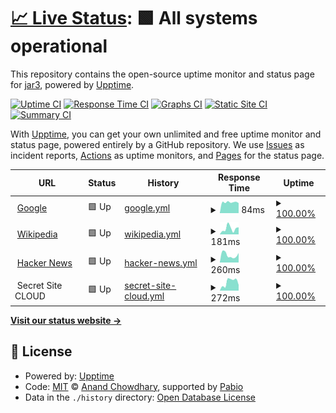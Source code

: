 # [📈 Live Status](https://capatres.com.ar): <!--live status--> **🟩 All systems operational**

This repository contains the open-source uptime monitor and status page for [jar3](https://capatres.com.ar), powered by [Upptime](https://github.com/upptime/upptime).

[![Uptime CI](https://github.com/jar3/upptime/workflows/Uptime%20CI/badge.svg)](https://github.com/jar3/upptime/actions?query=workflow%3A%22Uptime+CI%22)
[![Response Time CI](https://github.com/jar3/upptime/workflows/Response%20Time%20CI/badge.svg)](https://github.com/jar3/upptime/actions?query=workflow%3A%22Response+Time+CI%22)
[![Graphs CI](https://github.com/jar3/upptime/workflows/Graphs%20CI/badge.svg)](https://github.com/jar3/upptime/actions?query=workflow%3A%22Graphs+CI%22)
[![Static Site CI](https://github.com/jar3/upptime/workflows/Static%20Site%20CI/badge.svg)](https://github.com/jar3/upptime/actions?query=workflow%3A%22Static+Site+CI%22)
[![Summary CI](https://github.com/jar3/upptime/workflows/Summary%20CI/badge.svg)](https://github.com/jar3/upptime/actions?query=workflow%3A%22Summary+CI%22)

With [Upptime](https://upptime.js.org), you can get your own unlimited and free uptime monitor and status page, powered entirely by a GitHub repository. We use [Issues](https://github.com/jar3/upptime/issues) as incident reports, [Actions](https://github.com/jar3/upptime/actions) as uptime monitors, and [Pages](https://capatres.com.ar) for the status page.

<!--start: status pages-->
<!-- This summary is generated by Upptime (https://github.com/upptime/upptime) -->
<!-- Do not edit this manually, your changes will be overwritten -->
<!-- prettier-ignore -->
| URL | Status | History | Response Time | Uptime |
| --- | ------ | ------- | ------------- | ------ |
| <img alt="" src="https://icons.duckduckgo.com/ip3/www.google.com.ico" height="13"> [Google](https://www.google.com) | 🟩 Up | [google.yml](https://github.com/jar3/upptime/commits/HEAD/history/google.yml) | <details><summary><img alt="Response time graph" src="./graphs/google/response-time-week.png" height="20"> 84ms</summary><br><a href="https://jar3.github.io/upptime/history/google"><img alt="Response time 108" src="https://img.shields.io/endpoint?url=https%3A%2F%2Fraw.githubusercontent.com%2Fjar3%2Fupptime%2FHEAD%2Fapi%2Fgoogle%2Fresponse-time.json"></a><br><a href="https://jar3.github.io/upptime/history/google"><img alt="24-hour response time 78" src="https://img.shields.io/endpoint?url=https%3A%2F%2Fraw.githubusercontent.com%2Fjar3%2Fupptime%2FHEAD%2Fapi%2Fgoogle%2Fresponse-time-day.json"></a><br><a href="https://jar3.github.io/upptime/history/google"><img alt="7-day response time 84" src="https://img.shields.io/endpoint?url=https%3A%2F%2Fraw.githubusercontent.com%2Fjar3%2Fupptime%2FHEAD%2Fapi%2Fgoogle%2Fresponse-time-week.json"></a><br><a href="https://jar3.github.io/upptime/history/google"><img alt="30-day response time 93" src="https://img.shields.io/endpoint?url=https%3A%2F%2Fraw.githubusercontent.com%2Fjar3%2Fupptime%2FHEAD%2Fapi%2Fgoogle%2Fresponse-time-month.json"></a><br><a href="https://jar3.github.io/upptime/history/google"><img alt="1-year response time 108" src="https://img.shields.io/endpoint?url=https%3A%2F%2Fraw.githubusercontent.com%2Fjar3%2Fupptime%2FHEAD%2Fapi%2Fgoogle%2Fresponse-time-year.json"></a></details> | <details><summary><a href="https://jar3.github.io/upptime/history/google">100.00%</a></summary><a href="https://jar3.github.io/upptime/history/google"><img alt="All-time uptime 100.00%" src="https://img.shields.io/endpoint?url=https%3A%2F%2Fraw.githubusercontent.com%2Fjar3%2Fupptime%2FHEAD%2Fapi%2Fgoogle%2Fuptime.json"></a><br><a href="https://jar3.github.io/upptime/history/google"><img alt="24-hour uptime 100.00%" src="https://img.shields.io/endpoint?url=https%3A%2F%2Fraw.githubusercontent.com%2Fjar3%2Fupptime%2FHEAD%2Fapi%2Fgoogle%2Fuptime-day.json"></a><br><a href="https://jar3.github.io/upptime/history/google"><img alt="7-day uptime 100.00%" src="https://img.shields.io/endpoint?url=https%3A%2F%2Fraw.githubusercontent.com%2Fjar3%2Fupptime%2FHEAD%2Fapi%2Fgoogle%2Fuptime-week.json"></a><br><a href="https://jar3.github.io/upptime/history/google"><img alt="30-day uptime 100.00%" src="https://img.shields.io/endpoint?url=https%3A%2F%2Fraw.githubusercontent.com%2Fjar3%2Fupptime%2FHEAD%2Fapi%2Fgoogle%2Fuptime-month.json"></a><br><a href="https://jar3.github.io/upptime/history/google"><img alt="1-year uptime 99.99%" src="https://img.shields.io/endpoint?url=https%3A%2F%2Fraw.githubusercontent.com%2Fjar3%2Fupptime%2FHEAD%2Fapi%2Fgoogle%2Fuptime-year.json"></a></details>
| <img alt="" src="https://icons.duckduckgo.com/ip3/en.wikipedia.org.ico" height="13"> [Wikipedia](https://en.wikipedia.org) | 🟩 Up | [wikipedia.yml](https://github.com/jar3/upptime/commits/HEAD/history/wikipedia.yml) | <details><summary><img alt="Response time graph" src="./graphs/wikipedia/response-time-week.png" height="20"> 181ms</summary><br><a href="https://jar3.github.io/upptime/history/wikipedia"><img alt="Response time 182" src="https://img.shields.io/endpoint?url=https%3A%2F%2Fraw.githubusercontent.com%2Fjar3%2Fupptime%2FHEAD%2Fapi%2Fwikipedia%2Fresponse-time.json"></a><br><a href="https://jar3.github.io/upptime/history/wikipedia"><img alt="24-hour response time 103" src="https://img.shields.io/endpoint?url=https%3A%2F%2Fraw.githubusercontent.com%2Fjar3%2Fupptime%2FHEAD%2Fapi%2Fwikipedia%2Fresponse-time-day.json"></a><br><a href="https://jar3.github.io/upptime/history/wikipedia"><img alt="7-day response time 181" src="https://img.shields.io/endpoint?url=https%3A%2F%2Fraw.githubusercontent.com%2Fjar3%2Fupptime%2FHEAD%2Fapi%2Fwikipedia%2Fresponse-time-week.json"></a><br><a href="https://jar3.github.io/upptime/history/wikipedia"><img alt="30-day response time 182" src="https://img.shields.io/endpoint?url=https%3A%2F%2Fraw.githubusercontent.com%2Fjar3%2Fupptime%2FHEAD%2Fapi%2Fwikipedia%2Fresponse-time-month.json"></a><br><a href="https://jar3.github.io/upptime/history/wikipedia"><img alt="1-year response time 182" src="https://img.shields.io/endpoint?url=https%3A%2F%2Fraw.githubusercontent.com%2Fjar3%2Fupptime%2FHEAD%2Fapi%2Fwikipedia%2Fresponse-time-year.json"></a></details> | <details><summary><a href="https://jar3.github.io/upptime/history/wikipedia">100.00%</a></summary><a href="https://jar3.github.io/upptime/history/wikipedia"><img alt="All-time uptime 100.00%" src="https://img.shields.io/endpoint?url=https%3A%2F%2Fraw.githubusercontent.com%2Fjar3%2Fupptime%2FHEAD%2Fapi%2Fwikipedia%2Fuptime.json"></a><br><a href="https://jar3.github.io/upptime/history/wikipedia"><img alt="24-hour uptime 100.00%" src="https://img.shields.io/endpoint?url=https%3A%2F%2Fraw.githubusercontent.com%2Fjar3%2Fupptime%2FHEAD%2Fapi%2Fwikipedia%2Fuptime-day.json"></a><br><a href="https://jar3.github.io/upptime/history/wikipedia"><img alt="7-day uptime 100.00%" src="https://img.shields.io/endpoint?url=https%3A%2F%2Fraw.githubusercontent.com%2Fjar3%2Fupptime%2FHEAD%2Fapi%2Fwikipedia%2Fuptime-week.json"></a><br><a href="https://jar3.github.io/upptime/history/wikipedia"><img alt="30-day uptime 100.00%" src="https://img.shields.io/endpoint?url=https%3A%2F%2Fraw.githubusercontent.com%2Fjar3%2Fupptime%2FHEAD%2Fapi%2Fwikipedia%2Fuptime-month.json"></a><br><a href="https://jar3.github.io/upptime/history/wikipedia"><img alt="1-year uptime 100.00%" src="https://img.shields.io/endpoint?url=https%3A%2F%2Fraw.githubusercontent.com%2Fjar3%2Fupptime%2FHEAD%2Fapi%2Fwikipedia%2Fuptime-year.json"></a></details>
| <img alt="" src="https://icons.duckduckgo.com/ip3/news.ycombinator.com.ico" height="13"> [Hacker News](https://news.ycombinator.com) | 🟩 Up | [hacker-news.yml](https://github.com/jar3/upptime/commits/HEAD/history/hacker-news.yml) | <details><summary><img alt="Response time graph" src="./graphs/hacker-news/response-time-week.png" height="20"> 260ms</summary><br><a href="https://jar3.github.io/upptime/history/hacker-news"><img alt="Response time 336" src="https://img.shields.io/endpoint?url=https%3A%2F%2Fraw.githubusercontent.com%2Fjar3%2Fupptime%2FHEAD%2Fapi%2Fhacker-news%2Fresponse-time.json"></a><br><a href="https://jar3.github.io/upptime/history/hacker-news"><img alt="24-hour response time 381" src="https://img.shields.io/endpoint?url=https%3A%2F%2Fraw.githubusercontent.com%2Fjar3%2Fupptime%2FHEAD%2Fapi%2Fhacker-news%2Fresponse-time-day.json"></a><br><a href="https://jar3.github.io/upptime/history/hacker-news"><img alt="7-day response time 260" src="https://img.shields.io/endpoint?url=https%3A%2F%2Fraw.githubusercontent.com%2Fjar3%2Fupptime%2FHEAD%2Fapi%2Fhacker-news%2Fresponse-time-week.json"></a><br><a href="https://jar3.github.io/upptime/history/hacker-news"><img alt="30-day response time 300" src="https://img.shields.io/endpoint?url=https%3A%2F%2Fraw.githubusercontent.com%2Fjar3%2Fupptime%2FHEAD%2Fapi%2Fhacker-news%2Fresponse-time-month.json"></a><br><a href="https://jar3.github.io/upptime/history/hacker-news"><img alt="1-year response time 336" src="https://img.shields.io/endpoint?url=https%3A%2F%2Fraw.githubusercontent.com%2Fjar3%2Fupptime%2FHEAD%2Fapi%2Fhacker-news%2Fresponse-time-year.json"></a></details> | <details><summary><a href="https://jar3.github.io/upptime/history/hacker-news">100.00%</a></summary><a href="https://jar3.github.io/upptime/history/hacker-news"><img alt="All-time uptime 100.00%" src="https://img.shields.io/endpoint?url=https%3A%2F%2Fraw.githubusercontent.com%2Fjar3%2Fupptime%2FHEAD%2Fapi%2Fhacker-news%2Fuptime.json"></a><br><a href="https://jar3.github.io/upptime/history/hacker-news"><img alt="24-hour uptime 100.00%" src="https://img.shields.io/endpoint?url=https%3A%2F%2Fraw.githubusercontent.com%2Fjar3%2Fupptime%2FHEAD%2Fapi%2Fhacker-news%2Fuptime-day.json"></a><br><a href="https://jar3.github.io/upptime/history/hacker-news"><img alt="7-day uptime 100.00%" src="https://img.shields.io/endpoint?url=https%3A%2F%2Fraw.githubusercontent.com%2Fjar3%2Fupptime%2FHEAD%2Fapi%2Fhacker-news%2Fuptime-week.json"></a><br><a href="https://jar3.github.io/upptime/history/hacker-news"><img alt="30-day uptime 100.00%" src="https://img.shields.io/endpoint?url=https%3A%2F%2Fraw.githubusercontent.com%2Fjar3%2Fupptime%2FHEAD%2Fapi%2Fhacker-news%2Fuptime-month.json"></a><br><a href="https://jar3.github.io/upptime/history/hacker-news"><img alt="1-year uptime 100.00%" src="https://img.shields.io/endpoint?url=https%3A%2F%2Fraw.githubusercontent.com%2Fjar3%2Fupptime%2FHEAD%2Fapi%2Fhacker-news%2Fuptime-year.json"></a></details>
| <img alt="" src="https://icons.duckduckgo.com/ip3/null.ico" height="13"> Secret Site CLOUD | 🟩 Up | [secret-site-cloud.yml](https://github.com/jar3/upptime/commits/HEAD/history/secret-site-cloud.yml) | <details><summary><img alt="Response time graph" src="./graphs/secret-site-cloud/response-time-week.png" height="20"> 272ms</summary><br><a href="https://jar3.github.io/upptime/history/secret-site-cloud"><img alt="Response time 600" src="https://img.shields.io/endpoint?url=https%3A%2F%2Fraw.githubusercontent.com%2Fjar3%2Fupptime%2FHEAD%2Fapi%2Fsecret-site-cloud%2Fresponse-time.json"></a><br><a href="https://jar3.github.io/upptime/history/secret-site-cloud"><img alt="24-hour response time 161" src="https://img.shields.io/endpoint?url=https%3A%2F%2Fraw.githubusercontent.com%2Fjar3%2Fupptime%2FHEAD%2Fapi%2Fsecret-site-cloud%2Fresponse-time-day.json"></a><br><a href="https://jar3.github.io/upptime/history/secret-site-cloud"><img alt="7-day response time 272" src="https://img.shields.io/endpoint?url=https%3A%2F%2Fraw.githubusercontent.com%2Fjar3%2Fupptime%2FHEAD%2Fapi%2Fsecret-site-cloud%2Fresponse-time-week.json"></a><br><a href="https://jar3.github.io/upptime/history/secret-site-cloud"><img alt="30-day response time 231" src="https://img.shields.io/endpoint?url=https%3A%2F%2Fraw.githubusercontent.com%2Fjar3%2Fupptime%2FHEAD%2Fapi%2Fsecret-site-cloud%2Fresponse-time-month.json"></a><br><a href="https://jar3.github.io/upptime/history/secret-site-cloud"><img alt="1-year response time 600" src="https://img.shields.io/endpoint?url=https%3A%2F%2Fraw.githubusercontent.com%2Fjar3%2Fupptime%2FHEAD%2Fapi%2Fsecret-site-cloud%2Fresponse-time-year.json"></a></details> | <details><summary><a href="https://jar3.github.io/upptime/history/secret-site-cloud">100.00%</a></summary><a href="https://jar3.github.io/upptime/history/secret-site-cloud"><img alt="All-time uptime 99.96%" src="https://img.shields.io/endpoint?url=https%3A%2F%2Fraw.githubusercontent.com%2Fjar3%2Fupptime%2FHEAD%2Fapi%2Fsecret-site-cloud%2Fuptime.json"></a><br><a href="https://jar3.github.io/upptime/history/secret-site-cloud"><img alt="24-hour uptime 100.00%" src="https://img.shields.io/endpoint?url=https%3A%2F%2Fraw.githubusercontent.com%2Fjar3%2Fupptime%2FHEAD%2Fapi%2Fsecret-site-cloud%2Fuptime-day.json"></a><br><a href="https://jar3.github.io/upptime/history/secret-site-cloud"><img alt="7-day uptime 100.00%" src="https://img.shields.io/endpoint?url=https%3A%2F%2Fraw.githubusercontent.com%2Fjar3%2Fupptime%2FHEAD%2Fapi%2Fsecret-site-cloud%2Fuptime-week.json"></a><br><a href="https://jar3.github.io/upptime/history/secret-site-cloud"><img alt="30-day uptime 100.00%" src="https://img.shields.io/endpoint?url=https%3A%2F%2Fraw.githubusercontent.com%2Fjar3%2Fupptime%2FHEAD%2Fapi%2Fsecret-site-cloud%2Fuptime-month.json"></a><br><a href="https://jar3.github.io/upptime/history/secret-site-cloud"><img alt="1-year uptime 99.96%" src="https://img.shields.io/endpoint?url=https%3A%2F%2Fraw.githubusercontent.com%2Fjar3%2Fupptime%2FHEAD%2Fapi%2Fsecret-site-cloud%2Fuptime-year.json"></a></details>

<!--end: status pages-->

[**Visit our status website →**](https://capatres.com.ar)

## 📄 License

- Powered by: [Upptime](https://github.com/upptime/upptime)
- Code: [MIT](./LICENSE) © [Anand Chowdhary](https://anandchowdhary.com), supported by [Pabio](https://pabio.com)
- Data in the `./history` directory: [Open Database License](https://opendatacommons.org/licenses/odbl/1-0/)
